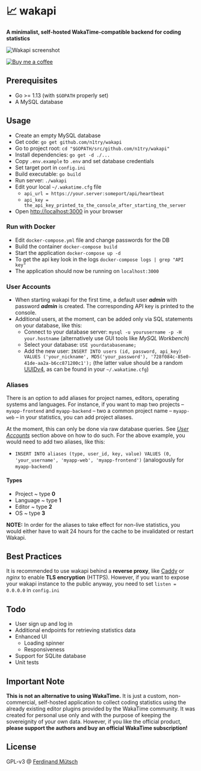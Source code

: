 # 📈 wakapi
**A minimalist, self-hosted WakaTime-compatible backend for coding statistics**

![Wakapi screenshot](https://anchr.io/i/zCVbN.png)

[![Buy me a coffee](https://www.buymeacoffee.com/assets/img/custom_images/orange_img.png)](https://buymeacoff.ee/n1try)

## Prerequisites
* Go >= 1.13 (with `$GOPATH` properly set)
* A MySQL database

## Usage
* Create an empty MySQL database
* Get code: `go get github.com/n1try/wakapi`
* Go to project root: `cd "$GOPATH/src/github.com/n1try/wakapi"`
* Install dependencies: `go get -d ./...`
* Copy `.env.example` to `.env` and set database credentials
* Set target port in `config.ini`
* Build executable: `go build`
* Run server: `./wakapi`
* Edit your local `~/.wakatime.cfg` file
  * `api_url = https://your.server:someport/api/heartbeat`
  * `api_key = the_api_key_printed_to_the_console_after_starting_the_server`
* Open [http://localhost:3000](http://localhost:3000) in your browser

### Run with Docker
* Edit `docker-compose.yml` file and change passwords for the DB
* Build the container `docker-compose build`
* Start the application `docker-compose up -d`
* To get the api key look in the logs `docker-compose logs | grep "API key"`
* The application should now be running on `localhost:3000`


### User Accounts
* When starting wakapi for the first time, a default user _**admin**_ with password _**admin**_ is created. The corresponding API key is printed to the console.
* Additional users, at the moment, can be added only via SQL statements on your database, like this:
    * Connect to your database server: `mysql -u yourusername -p -H your.hostname` (alternatively use GUI tools like _MySQL Workbench_)
    * Select your database: `USE yourdatabasename;`
    * Add the new user: `INSERT INTO users (id, password, api_key) VALUES ('your_nickname', MD5('your_password'), '728f084c-85e0-41de-aa2a-b6cc871200c1');` (the latter value should be a random [UUIDv4](https://tools.ietf.org/html/rfc4122), as can be found in your `~/.wakatime.cfg`)

### Aliases
There is an option to add aliases for project names, editors, operating systems and languages. For instance, if you want to map two projects – `myapp-frontend` and `myapp-backend` – two a common project name – `myapp-web` – in your statistics, you can add project aliases.

At the moment, this can only be done via raw database queries. See [_User Accounts_](#user-accounts) section above on how to do such.
For the above example, you would need to add two aliases, like this:

* `INSERT INTO aliases (type, user_id, key, value) VALUES (0, 'your_username', 'myapp-web', 'myapp-frontend')` (analogously for `myapp-backend`)

#### Types
* Project ~  type **0**
* Language ~  type **1**
* Editor ~ type **2**
* OS ~  type **3**

**NOTE:** In order for the aliases to take effect for non-live statistics, you would either have to wait 24 hours for the cache to be invalidated or restart Wakapi.

## Best Practices
It is recommended to use wakapi behind a **reverse proxy**, like [Caddy](https://caddyserver.com) or _nginx_ to enable **TLS encryption** (HTTPS).
However, if you want to expose your wakapi instance to the public anyway, you need to set `listen = 0.0.0.0` in `config.ini`

## Todo
* User sign up and log in
* Additional endpoints for retrieving statistics data
* Enhanced UI
  * Loading spinner
  * Responsiveness
* Support for SQLite database
* Unit tests

## Important Note
**This is not an alternative to using WakaTime.** It is just a custom, non-commercial, self-hosted application to collect coding statistics using the already existing editor plugins provided by the WakaTime community. It was created for personal use only and with the purpose of keeping the sovereignity of your own data. However, if you like the official product, **please support the authors and buy an official WakaTime subscription!**

## License
GPL-v3 @ [Ferdinand Mütsch](https://muetsch.io)
